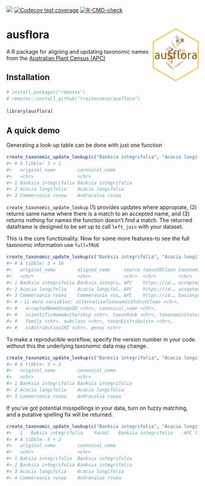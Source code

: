 
<!-- README.md is generated from README.Rmd. Please edit that file -->
<!-- badges: start -->

[![](https://img.shields.io/badge/lifecycle-experimental-orange.svg)](https://lifecycle.r-lib.org/articles/stages.html#experimental)
[![Codecov test
coverage](https://codecov.io/gh/traitecoevo/ausflora/branch/master/graph/badge.svg)](https://app.codecov.io/gh/traitecoevo/ausflora?branch=master)
[![R-CMD-check](https://github.com/traitecoevo/ausflora/actions/workflows/R-CMD-check.yaml/badge.svg)](https://github.com/traitecoevo/ausflora/actions/workflows/R-CMD-check.yaml)
<!-- badges: end -->

# ausflora <img src="inst/figures/ausflora_hex2.png" align="right" width="120"/>

A R package for aligning and updating taxonomic names from the
[Australian Plant Census
(APC)](https://biodiversity.org.au/nsl/services/search/taxonomy)

## Installation

``` r
# install.packages("remotes")
# remotes::install_github("traitecoevo/ausflora")

library(ausflora)
```

## A quick demo

Generating a look-up table can be done with just one function

``` r
create_taxonomic_update_lookup(c("Banksia integrifolia", "Acacia longifolia", "Commersonia rosea"))
#> # A tibble: 3 × 2
#>   original_name        canonical_name      
#>   <chr>                <chr>               
#> 1 Banksia integrifolia Banksia integrifolia
#> 2 Acacia longifolia    Acacia longifolia   
#> 3 Commersonia rosea    Androcalva rosea
```

`create_taxonomic_update_lookup` (1) provides updates where appropiate,
(2) returns same name where there is a match to an accepted name, and
(3) returns nothing for names the function doesn’t find a match. The
returned dataframe is designed to be set up to call `left_join` with
your dataset.

This is the core functionality. Now for some more features–to see the
full taxonomic information use `full=TRUE`

``` r
create_taxonomic_update_lookup(c("Banksia integrifolia", "Acacia longifolia", "Commersonia rosea"), full = TRUE)
#> # A tibble: 3 × 16
#>   original_name        aligned_name     source taxonIDClean taxonomicStatusClean
#>   <chr>                <chr>            <chr>  <chr>        <chr>               
#> 1 Banksia integrifolia Banksia integri… APC    https://id.… accepted            
#> 2 Acacia longifolia    Acacia longifol… APC    https://id.… accepted            
#> 3 Commersonia rosea    Commersonia ros… APC    https://id.… basionym            
#> # ℹ 11 more variables: alternativeTaxonomicStatusClean <chr>,
#> #   acceptedNameUsageID <chr>, canonical_name <chr>,
#> #   scientificNameAuthorship <chr>, taxonRank <chr>, taxonomicStatus <chr>,
#> #   family <chr>, subclass <chr>, taxonDistribution <chr>,
#> #   ccAttributionIRI <chr>, genus <chr>
```

To make a reproducible workflow, specify the version number in your
code. without this the underlying taxonomic data may change.

``` r
create_taxonomic_update_lookup(c("Banksia integrifolia", "Acacia longifolia", "Commersonia rosea"), version_number = "0.0.2.9000")
#> # A tibble: 3 × 2
#>   original_name        canonical_name      
#>   <chr>                <chr>               
#> 1 Banksia integrifolia Banksia integrifolia
#> 2 Acacia longifolia    Acacia longifolia   
#> 3 Commersonia rosea    Androcalva rosea
```

If you’ve got potential misspellings in your data, turn on fuzzy
matching, and a putative spelling fix will be returned.

``` r
create_taxonomic_update_lookup(c("Banksia integrifolia", "Acacia longifolia", "Commersonia rosea", "Baksia integrifolia"), fuzzy_matching = TRUE)
#>   1   Baksia integrifolia    found:   Banksia integrifolia    APC list (accepted)
#> # A tibble: 4 × 2
#>   original_name        canonical_name      
#>   <chr>                <chr>               
#> 1 Baksia integrifolia  Banksia integrifolia
#> 2 Banksia integrifolia Banksia integrifolia
#> 3 Acacia longifolia    Acacia longifolia   
#> 4 Commersonia rosea    Androcalva rosea
```
